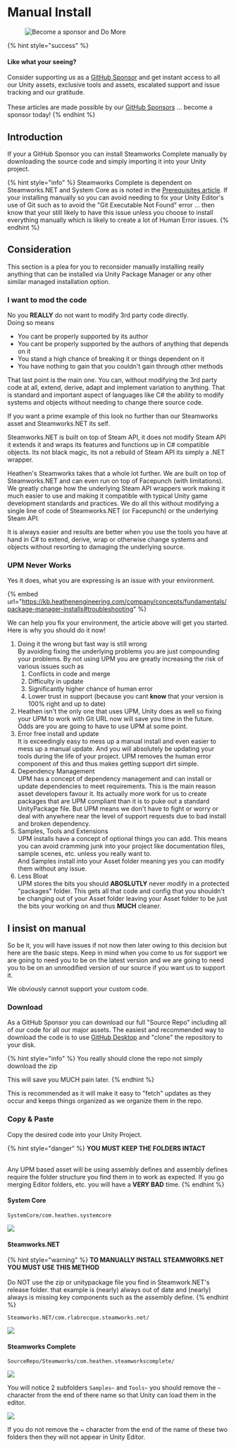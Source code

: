 # Manual Install

<figure><img src="../../../../.gitbook/assets/512x128 Sponsor Banner.png" alt="Become a sponsor and Do More"><figcaption></figcaption></figure>

{% hint style="success" %}
#### Like what your seeing?

Consider supporting us as a [GitHub Sponsor](../../../../) and get instant access to all our Unity assets, exclusive tools and assets, escalated support and issue tracking and our gratitude.\
\
These articles are made possible by our [GitHub Sponsors](https://github.com/sponsors/heathen-engineering) ... become a sponsor today!
{% endhint %}

## Introduction

If your a GitHub Sponsor you can install Steamworks Complete manually by downloading the source code and simply importing it into your Unity project.

{% hint style="info" %}
Steamworks Complete is dependent on Steamworks.NET and System Core as is noted in the [Prerequisites article](prerequisites.md). If your installing manually so you can avoid needing to fix your Unity Editor's use of Git such as to avoid the "Git Executable Not Found" error ... then know that your still likely to have this issue unless you choose to install everything manually which is likely to create a lot of Human Error issues.
{% endhint %}

## Consideration

This section is a plea for you to reconsider manually installing really anything that can be installed via Unity Package Manager or any other similar managed installation option.&#x20;

### I want to mod the code

No you **REALLY** do not want to modify 3rd party code directly. \
Doing so means

* You cant be properly supported by its author
* You cant be properly supported by the authors of anything that depends on it
* You stand a high chance of breaking it or things dependent on it
* You have nothing to gain that you couldn't gain through other methods

That last point is the main one. You can, without modifying the 3rd party code at all, extend, derive, adapt and implement variation to anything. That is standard and important aspect of languages like C# the ability to modify systems and objects without needing to change there source code.

If you want a prime example of this look no further than our Steamworks asset and Steamworks.NET its self.&#x20;

Steamworks.NET is built on top of Steam API, it does not modify Steam API it extends it and wraps its features and functions up in C# compatible objects. Its not black magic, its not a rebuild of Steam API its simply a .NET wrapper.

Heathen's Steamworks takes that a whole lot further. We are built on top of Steamworks.NET and can even run on top of Facepunch (with limitations). We greatly change how the underlying Steam API wrappers work making it much easier to use and making it compatible with typical Unity game development standards and practices. We do all this without modifying a single line of code of Steamworks.NET (or Facepunch) or the underlying Steam API.

It is always easier and results are better when you use the tools you have at hand in C# to extend, derive, wrap or otherwise change systems and objects without resorting to damaging the underlying source.

### UPM Never Works

Yes it does, what you are expressing is an issue with your environment.

{% embed url="https://kb.heathenengineering.com/company/concepts/fundamentals/package-manager-installs#troubleshooting" %}

We can help you fix your environment, the article above will get you started. \
Here is why you should do it now!

1. Doing it the wrong but fast way is still wrong\
   By avoiding fixing the underlying problems you are just compounding your problems. By not using UPM you are greatly increasing the risk of various issues such as&#x20;
   1. Conflicts in code and merge
   2. Difficulty in update
   3. Significantly higher chance of human error
   4. Lower trust in support (because you cant **know** that your version is 100% right and up to date)
2. Heathen isn't the only one that uses UPM, Unity does as well so fixing your UPM to work with Git URL now will save you time in the future. Odds are you are going to have to use UPM at some point.
3. Error free install and update\
   It is exceedingly easy to mess up a manual install and even easier to mess up a manual update. And you will absolutely be updating your tools during the life of your project. UPM removes the human error component of this and thus makes getting support dirt simple.
4. Dependency Management\
   UPM has a concept of dependency management and can install or update dependencies to meet requirements. This is the main reason asset developers favour it. Its actually more work for us to create packages that are UPM compliant than it is to puke out a standard UnityPackage file. But UPM means we don't have to fight or worry or deal with anywhere near the level of support requests due to bad install and broken dependency.
5. Samples, Tools and Extensions\
   UPM installs have a concept of optional things you can add. This means you can avoid cramming junk into your project like documentation files, sample scenes, etc. unless you really want to.\
   And Samples install into your Asset folder meaning yes you can modify them without any issue.
6. Less Bloat\
   UPM stores the bits you should **ABOSLUTLY** never modify in a protected "packages" folder. This gets all that code and config that you shouldn't be changing out of your Asset folder leaving your Asset folder to be just the bits your working on and thus **MUCH** cleaner.

## I insist on manual

So be it, you will have issues if not now then later owing to this decision but here are the basic steps. Keep in mind when you come to us for support we are going to need you to be on the latest version and we are going to need you to be on an unmodified version of our source if you want us to support it.&#x20;

We obviously cannot support your custom code.

### Download

As a GitHub Sponsor you can download our full "Source Repo" including all of our code for all our major assets. The easiest and recommended way to download the code is to use [GitHub Desktop](https://desktop.github.com/) and "clone" the repository to your disk.

{% hint style="info" %}
You really should clone the repo not simply download the zip

This will save you MUCH pain later.
{% endhint %}

This is recommended as it will make it easy to "fetch" updates as they occur and keeps things organized as we organize them in the repo.

### Copy & Paste

Copy the desired code into your Unity Project.&#x20;

{% hint style="danger" %}
**YOU MUST KEEP THE FOLDERS INTACT**

\
Any UPM based asset will be using assembly defines and assembly defines require the folder structure you find them in to work as expected. If you go merging Editor folders, etc. you will have a **VERY BAD** time.
{% endhint %}

#### System Core

`SystemCore/com.heathen.systemcore`

![](<../../../../.gitbook/assets/image (1) (3).png>)

#### Steamworks.NET

{% hint style="warning" %}
**TO MANUALLY INSTALL STEAMWORKS.NET YOU MUST USE THIS METHOD**\
\
Do NOT use the zip or unitypackage file you find in Steamwork.NET's release folder. that example is (nearly) always out of date and (nearly) always is missing key components such as the assembly define.
{% endhint %}

`Steamworks.NET/com.rlabrecque.steamworks.net/`

![](<../../../../.gitbook/assets/image (6) (1).png>)

#### Steamworks Complete

`SourceRepo/Steamworks/com.heathen.steamworkscomplete/`&#x20;

![](<../../../../.gitbook/assets/image (7) (1).png>)

You will notice 2 subfolders `Samples~` and `Tools~` you should remove the `~` character from the end of there name so that Unity can load them in the editor.&#x20;

![](<../../../../.gitbook/assets/image (1) (2) (1).png>)

If you do not remove the \~ character from the end of the name of these two folders then they will not appear in Unity Editor.
